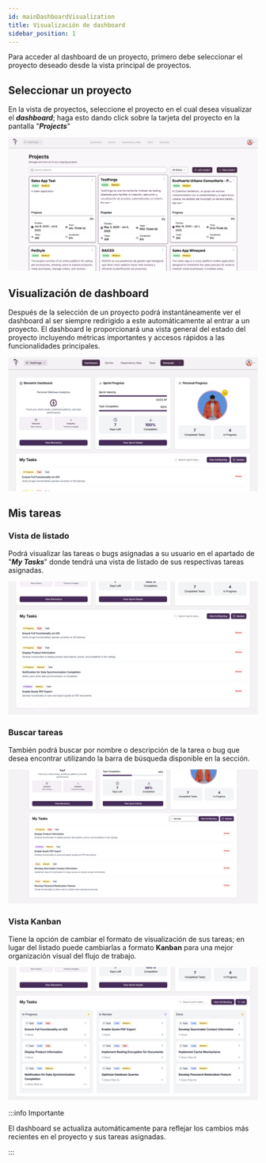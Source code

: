 ```yaml
---
id: mainDashboardVisualization
title: Visualización de dashboard
sidebar_position: 1
---
```


Para acceder al dashboard de un proyecto, primero debe seleccionar el proyecto deseado desde la vista principal de proyectos.

## Seleccionar un proyecto

En la vista de proyectos, seleccione el proyecto en el cual desea visualizar el **_dashboard_**; haga esto dando click sobre la tarjeta del proyecto en la pantalla "**_Projects_**"

![Vista selección en proyectos](img/dashboardPrincipal/seleccionProyecto.png)

## Visualización de dashboard

Después de la selección de un proyecto podrá instantáneamente ver el dashboard al ser siempre redirigido a este automáticamente al entrar a un proyecto. El dashboard le proporcionará una vista general del estado del proyecto incluyendo métricas importantes y accesos rápidos a las funcionalidades principales.

![Vista dashboard principal](img/dashboardPrincipal/dashboardPrinicpal.png)

## Mis tareas

### Vista de listado

Podrá visualizar las tareas o bugs asignadas a su usuario en el apartado de "**_My Tasks_**" donde tendrá una vista de listado de sus respectivas tareas asignadas.

![Vista listado de mis tareas](img/dashboardPrincipal/dashboardMyTasksLista.png)

### Buscar tareas

También podrá buscar por nombre o descripción de la tarea o bug que desea encontrar utilizando la barra de búsqueda disponible en la sección.

![Vista barra de búsqueda de tareas](img/dashboardPrincipal/dashboardMyTasksSearchBar.png)

### Vista Kanban

Tiene la opción de cambiar el formato de visualización de sus tareas; en lugar del listado puede cambiarlas a formato **Kanban** para una mejor organización visual del flujo de trabajo.

![Vista kanban de mis tareas](img/dashboardPrincipal/dashboardMyTasksKanban.png)

:::info Importante

El dashboard se actualiza automáticamente para reflejar los cambios más recientes en el proyecto y sus tareas asignadas.

:::